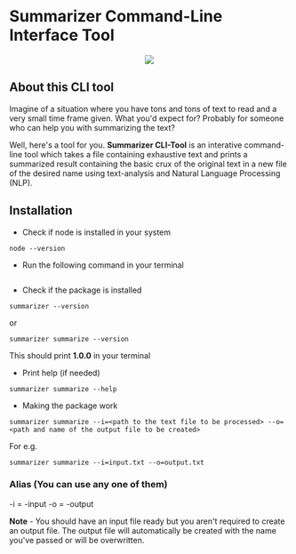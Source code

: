 # Summarizer Command-Line Interface Tool

<p align="center"><img src="https://github.com/ishubham21/summarizer-cli-tool/blob/master/imgs/icon.png"></p>

## About this CLI tool

Imagine of a situation where you have tons and tons of text to read and a very small time frame given. What you'd expect for? 
Probably for someone who can help you with summarizing the text?

Well, here's a tool for you. **Summarizer CLI-Tool** is an interative command-line tool which takes a file containing exhaustive text and prints a summarized result containing the basic crux of the original text in a new file of the desired name using text-analysis and Natural Language Processing (NLP).

## Installation

* Check if node is installed in your system
```
node --version
```

* Run the following command in your terminal
```
```

* Check if the package is installed
```
summarizer --version
```

or

```
summarizer summarize --version
```

This should print **1.0.0** in your terminal

* Print help (if needed)
```
summarizer summarize --help
```

* Making the package work
```
summarizer summarize --i=<path to the text file to be processed> --o=<path and name of the output file to be created>
```

For e.g.
```
summarizer summarize --i=input.txt --o=output.txt
```

### Alias (You can use any one of them)

-i = -input
-o = -output

**Note** - You should have an input file ready but you aren't required to create an output file. The output file will automatically be created with the name you've passed or will be overwritten.